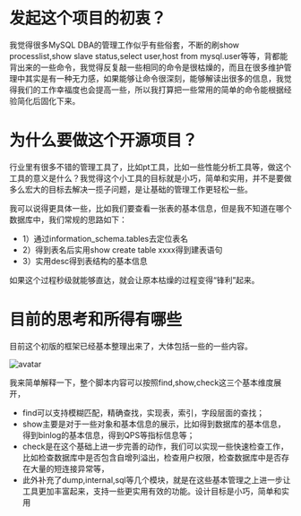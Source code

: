 # 发起这个项目的初衷？

我觉得很多MySQL DBA的管理工作似乎有些俗套，不断的刷show processlist,show slave status,select user,host from mysql.user等等，背都能背出来的一些命令，我觉得反复敲一些相同的命令是很枯燥的，而且在很多维护管理中其实是有一种无力感，如果能够让命令很深刻，能够解读出很多的信息，我觉得我们的工作幸福度也会提高一些，所以我打算把一些常用的简单的命令能根据经验简化后固化下来。

# 为什么要做这个开源项目？

行业里有很多不错的管理工具了，比如pt工具，比如一些性能分析工具等，做这个工具的意义是什么？我觉得这个小工具的目标就是小巧，简单和实用，并不是要做多么宏大的目标去解决一揽子问题，是让基础的管理工作更轻松一些。

我可以说得更具体一些，比如我们要查看一张表的基本信息，但是我不知道在哪个数据库中，我们常规的思路如下：
- 1）通过information_schema.tables去定位表名
- 2）得到表名后实用show create table xxxx得到建表语句
- 3）实用desc得到表结构的基本信息

如果这个过程秒级就能够直达，就会让原本枯燥的过程变得“锋利”起来。


# 目前的思考和所得有哪些

目前这个初版的框架已经基本整理出来了，大体包括一些的一些内容。

![avatar](http://baidu.com/pic/doge.png)

我来简单解释一下，整个脚本内容可以按照find,show,check这三个基本维度展开， 
- find可以支持模糊匹配，精确查找，实现表，索引，字段层面的查找；
- show主要是对于一些对象和基本信息的展示，比如得到数据库的基本信息，得到binlog的基本信息，得到QPS等指标信息等；
- check是在这个基础上进一步完善的动作，我们可以实现一些快速检查工作，比如检查数据库中是否包含自增列溢出，检查用户权限，检查数据库中是否存在大量的短连接异常等，
- 此外补充了dump,internal,sql等几个模块，就是在这些基本管理之上进一步让工具更加丰富起来，支持一些更实用有效的功能。设计目标是小巧，简单和实用
